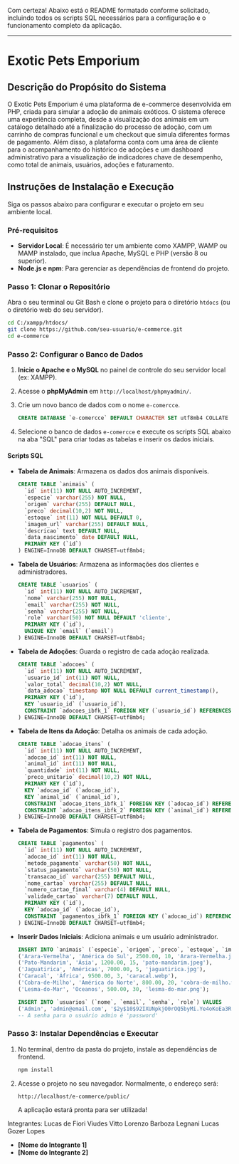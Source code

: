 Com certeza\! Abaixo está o README formatado conforme solicitado, incluindo todos os scripts SQL necessários para a configuração e o funcionamento completo da aplicação.

-----

# **Exotic Pets Emporium**

## **Descrição do Propósito do Sistema**

O Exotic Pets Emporium é uma plataforma de e-commerce desenvolvida em PHP, criada para simular a adoção de animais exóticos. O sistema oferece uma experiência completa, desde a visualização dos animais em um catálogo detalhado até a finalização do processo de adoção, com um carrinho de compras funcional e um checkout que simula diferentes formas de pagamento. Além disso, a plataforma conta com uma área de cliente para o acompanhamento do histórico de adoções e um dashboard administrativo para a visualização de indicadores chave de desempenho, como total de animais, usuários, adoções e faturamento.

## **Instruções de Instalação e Execução**

Siga os passos abaixo para configurar e executar o projeto em seu ambiente local.

### **Pré-requisitos**

  * **Servidor Local**: É necessário ter um ambiente como XAMPP, WAMP ou MAMP instalado, que inclua Apache, MySQL e PHP (versão 8 ou superior).
  * **Node.js e npm**: Para gerenciar as dependências de frontend do projeto.

### **Passo 1: Clonar o Repositório**

Abra o seu terminal ou Git Bash e clone o projeto para o diretório `htdocs` (ou o diretório web do seu servidor).

```bash
cd C:/xampp/htdocs/
git clone https://github.com/seu-usuario/e-commerce.git
cd e-commerce
```

### **Passo 2: Configurar o Banco de Dados**

1.  **Inicie o Apache e o MySQL** no painel de controle do seu servidor local (ex: XAMPP).

2.  Acesse o **phpMyAdmin** em `http://localhost/phpmyadmin/`.

3.  Crie um novo banco de dados com o nome `e-comercce`.

    ```sql
    CREATE DATABASE `e-comercce` DEFAULT CHARACTER SET utf8mb4 COLLATE utf8mb4_general_ci;
    ```

4.  Selecione o banco de dados `e-comercce` e execute os scripts SQL abaixo na aba "SQL" para criar todas as tabelas e inserir os dados iniciais.

#### **Scripts SQL**

  * **Tabela de Animais**: Armazena os dados dos animais disponíveis.

    ```sql
    CREATE TABLE `animais` (
      `id` int(11) NOT NULL AUTO_INCREMENT,
      `especie` varchar(255) NOT NULL,
      `origem` varchar(255) DEFAULT NULL,
      `preco` decimal(10,2) NOT NULL,
      `estoque` int(11) NOT NULL DEFAULT 0,
      `imagem_url` varchar(255) DEFAULT NULL,
      `descricao` text DEFAULT NULL,
      `data_nascimento` date DEFAULT NULL,
      PRIMARY KEY (`id`)
    ) ENGINE=InnoDB DEFAULT CHARSET=utf8mb4;
    ```

  * **Tabela de Usuários**: Armazena as informações dos clientes e administradores.

    ```sql
    CREATE TABLE `usuarios` (
      `id` int(11) NOT NULL AUTO_INCREMENT,
      `nome` varchar(255) NOT NULL,
      `email` varchar(255) NOT NULL,
      `senha` varchar(255) NOT NULL,
      `role` varchar(50) NOT NULL DEFAULT 'cliente',
      PRIMARY KEY (`id`),
      UNIQUE KEY `email` (`email`)
    ) ENGINE=InnoDB DEFAULT CHARSET=utf8mb4;
    ```

  * **Tabela de Adoções**: Guarda o registro de cada adoção realizada.

    ```sql
    CREATE TABLE `adocoes` (
      `id` int(11) NOT NULL AUTO_INCREMENT,
      `usuario_id` int(11) NOT NULL,
      `valor_total` decimal(10,2) NOT NULL,
      `data_adocao` timestamp NOT NULL DEFAULT current_timestamp(),
      PRIMARY KEY (`id`),
      KEY `usuario_id` (`usuario_id`),
      CONSTRAINT `adocoes_ibfk_1` FOREIGN KEY (`usuario_id`) REFERENCES `usuarios` (`id`)
    ) ENGINE=InnoDB DEFAULT CHARSET=utf8mb4;
    ```

  * **Tabela de Itens da Adoção**: Detalha os animais de cada adoção.

    ```sql
    CREATE TABLE `adocao_itens` (
      `id` int(11) NOT NULL AUTO_INCREMENT,
      `adocao_id` int(11) NOT NULL,
      `animal_id` int(11) NOT NULL,
      `quantidade` int(11) NOT NULL,
      `preco_unitario` decimal(10,2) NOT NULL,
      PRIMARY KEY (`id`),
      KEY `adocao_id` (`adocao_id`),
      KEY `animal_id` (`animal_id`),
      CONSTRAINT `adocao_itens_ibfk_1` FOREIGN KEY (`adocao_id`) REFERENCES `adocoes` (`id`),
      CONSTRAINT `adocao_itens_ibfk_2` FOREIGN KEY (`animal_id`) REFERENCES `animais` (`id`)
    ) ENGINE=InnoDB DEFAULT CHARSET=utf8mb4;
    ```

  * **Tabela de Pagamentos**: Simula o registro dos pagamentos.

    ```sql
    CREATE TABLE `pagamentos` (
      `id` int(11) NOT NULL AUTO_INCREMENT,
      `adocao_id` int(11) NOT NULL,
      `metodo_pagamento` varchar(50) NOT NULL,
      `status_pagamento` varchar(50) NOT NULL,
      `transacao_id` varchar(255) DEFAULT NULL,
      `nome_cartao` varchar(255) DEFAULT NULL,
      `numero_cartao_final` varchar(4) DEFAULT NULL,
      `validade_cartao` varchar(7) DEFAULT NULL,
      PRIMARY KEY (`id`),
      KEY `adocao_id` (`adocao_id`),
      CONSTRAINT `pagamentos_ibfk_1` FOREIGN KEY (`adocao_id`) REFERENCES `adocoes` (`id`)
    ) ENGINE=InnoDB DEFAULT CHARSET=utf8mb4;
    ```

  * **Inserir Dados Iniciais**: Adiciona animais e um usuário administrador.

    ```sql
    INSERT INTO `animais` (`especie`, `origem`, `preco`, `estoque`, `imagem_url`) VALUES
    ('Arara-Vermelha', 'América do Sul', 2500.00, 10, 'Arara-Vermelha.jpg'),
    ('Pato-Mandarim', 'Ásia', 1200.00, 15, 'pato-mandarim.jpeg'),
    ('Jaguatirica', 'Américas', 7000.00, 5, 'jaguatirica.jpg'),
    ('Caracal', 'África', 9500.00, 3, 'caracal.webp'),
    ('Cobra-de-Milho', 'América do Norte', 800.00, 20, 'cobra-de-milho.webp'),
    ('Lesma-do-Mar', 'Oceanos', 500.00, 30, 'lesma-do-mar.png');

    INSERT INTO `usuarios` (`nome`, `email`, `senha`, `role`) VALUES
    ('Admin', 'admin@email.com', '$2y$10$92IXUNpkjO0rOQ5byMi.Ye4oKoEa3Ro9llC/.og/at2.uheWG/igi', 'admin');
    -- A senha para o usuário admin é 'password'
    ```

### **Passo 3: Instalar Dependências e Executar**

1.  No terminal, dentro da pasta do projeto, instale as dependências de frontend.

    ```bash
    npm install
    ```

2.  Acesse o projeto no seu navegador. Normalmente, o endereço será:

    `http://localhost/e-commerce/public/`

    A aplicação estará pronta para ser utilizada\!

Integrantes:
Lucas de Fiori Viudes
Vitto Lorenzo Barboza Legnani
Lucas Gozer Lopes

  * **[Nome do Integrante 1]**
  * **[Nome do Integrante 2]**
